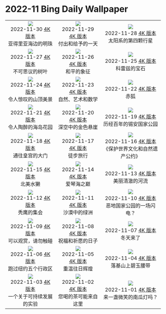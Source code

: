 # 2022-11 Bing Daily Wallpaper

|      |      |      |
|:----:|:----:|:----:|
| ![](https://cn.bing.com/th?id=OHR.RovinjCroatia_ZH-CN5459110500_1920x1080.jpg&rf=LaDigue_UHD.jpg&pid=hp&w=480&h=270&rs=1&c=4)<br> 2022-11-30 [4K 版本](https://cn.bing.com/th?id=OHR.RovinjCroatia_ZH-CN5459110500_1920x1080.jpg&rf=LaDigue_UHD.jpg&pid=hp&w=3840&h=2160&rs=1&c=4) <br> 亚得里亚海边的明珠| ![](https://cn.bing.com/th?id=OHR.HeronGiving_ZH-CN5229629007_1920x1080.jpg&rf=LaDigue_UHD.jpg&pid=hp&w=480&h=270&rs=1&c=4)<br> 2022-11-29 [4K 版本](https://cn.bing.com/th?id=OHR.HeronGiving_ZH-CN5229629007_1920x1080.jpg&rf=LaDigue_UHD.jpg&pid=hp&w=3840&h=2160&rs=1&c=4) <br> 付出和给予的一天| ![](https://cn.bing.com/th?id=OHR.RedPlanetDay_ZH-CN4913018041_1920x1080.jpg&rf=LaDigue_UHD.jpg&pid=hp&w=480&h=270&rs=1&c=4)<br> 2022-11-28 [4K 版本](https://cn.bing.com/th?id=OHR.RedPlanetDay_ZH-CN4913018041_1920x1080.jpg&rf=LaDigue_UHD.jpg&pid=hp&w=3840&h=2160&rs=1&c=4) <br> 太阳系的第四颗行星 |
| ![](https://cn.bing.com/th?id=OHR.Cecropia_ZH-CN4236630074_1920x1080.jpg&rf=LaDigue_UHD.jpg&pid=hp&w=480&h=270&rs=1&c=4)<br> 2022-11-27 [4K 版本](https://cn.bing.com/th?id=OHR.Cecropia_ZH-CN4236630074_1920x1080.jpg&rf=LaDigue_UHD.jpg&pid=hp&w=3840&h=2160&rs=1&c=4) <br> 不可思议的树叶| ![](https://cn.bing.com/th?id=OHR.OliveTreeDay_ZH-CN3960861965_1920x1080.jpg&rf=LaDigue_UHD.jpg&pid=hp&w=480&h=270&rs=1&c=4)<br> 2022-11-26 [4K 版本](https://cn.bing.com/th?id=OHR.OliveTreeDay_ZH-CN3960861965_1920x1080.jpg&rf=LaDigue_UHD.jpg&pid=hp&w=3840&h=2160&rs=1&c=4) <br> 和平的象征| ![](https://cn.bing.com/th?id=OHR.TurenneSunrise_ZH-CN2357226217_1920x1080.jpg&rf=LaDigue_UHD.jpg&pid=hp&w=480&h=270&rs=1&c=4)<br> 2022-11-25 [4K 版本](https://cn.bing.com/th?id=OHR.TurenneSunrise_ZH-CN2357226217_1920x1080.jpg&rf=LaDigue_UHD.jpg&pid=hp&w=3840&h=2160&rs=1&c=4) <br> 科雷兹的宝石 |
| ![](https://cn.bing.com/th?id=OHR.AschauChiemgau_ZH-CN1929016406_1920x1080.jpg&rf=LaDigue_UHD.jpg&pid=hp&w=480&h=270&rs=1&c=4)<br> 2022-11-24 [4K 版本](https://cn.bing.com/th?id=OHR.AschauChiemgau_ZH-CN1929016406_1920x1080.jpg&rf=LaDigue_UHD.jpg&pid=hp&w=3840&h=2160&rs=1&c=4) <br> 令人惊叹的山顶美景| ![](https://cn.bing.com/th?id=OHR.HelianthusAnnuus_ZH-CN1675762555_1920x1080.jpg&rf=LaDigue_UHD.jpg&pid=hp&w=480&h=270&rs=1&c=4)<br> 2022-11-23 [4K 版本](https://cn.bing.com/th?id=OHR.HelianthusAnnuus_ZH-CN1675762555_1920x1080.jpg&rf=LaDigue_UHD.jpg&pid=hp&w=3840&h=2160&rs=1&c=4) <br> 自然、艺术和数学| ![](https://cn.bing.com/th?id=OHR.Waterleidingduinen_ZH-CN1430683267_1920x1080.jpg&rf=LaDigue_UHD.jpg&pid=hp&w=480&h=270&rs=1&c=4)<br> 2022-11-22 [4K 版本](https://cn.bing.com/th?id=OHR.Waterleidingduinen_ZH-CN1430683267_1920x1080.jpg&rf=LaDigue_UHD.jpg&pid=hp&w=3840&h=2160&rs=1&c=4) <br> 赤狐 |
| ![](https://cn.bing.com/th?id=OHR.BorromeanIslands_ZH-CN0480730115_1920x1080.jpg&rf=LaDigue_UHD.jpg&pid=hp&w=480&h=270&rs=1&c=4)<br> 2022-11-21 [4K 版本](https://cn.bing.com/th?id=OHR.BorromeanIslands_ZH-CN0480730115_1920x1080.jpg&rf=LaDigue_UHD.jpg&pid=hp&w=3840&h=2160&rs=1&c=4) <br> 令人陶醉的海岛花园| ![](https://cn.bing.com/th?id=OHR.CosmicCliffs_ZH-CN9555199651_1920x1080.jpg&rf=LaDigue_UHD.jpg&pid=hp&w=480&h=270&rs=1&c=4)<br> 2022-11-20 [4K 版本](https://cn.bing.com/th?id=OHR.CosmicCliffs_ZH-CN9555199651_1920x1080.jpg&rf=LaDigue_UHD.jpg&pid=hp&w=3840&h=2160&rs=1&c=4) <br> 深空中的金色悬崖| ![](https://cn.bing.com/th?id=OHR.ZNPVR_ZH-CN0123954914_1920x1080.jpg&rf=LaDigue_UHD.jpg&pid=hp&w=480&h=270&rs=1&c=4)<br> 2022-11-19 [4K 版本](https://cn.bing.com/th?id=OHR.ZNPVR_ZH-CN0123954914_1920x1080.jpg&rf=LaDigue_UHD.jpg&pid=hp&w=3840&h=2160&rs=1&c=4) <br> 历经百年的锡安国家公园 |
| ![](https://cn.bing.com/th?id=OHR.IslamicArt_ZH-CN9972614185_1920x1080.jpg&rf=LaDigue_UHD.jpg&pid=hp&w=480&h=270&rs=1&c=4)<br> 2022-11-18 [4K 版本](https://cn.bing.com/th?id=OHR.IslamicArt_ZH-CN9972614185_1920x1080.jpg&rf=LaDigue_UHD.jpg&pid=hp&w=3840&h=2160&rs=1&c=4) <br> 通往皇宫的大门| ![](https://cn.bing.com/th?id=OHR.McKenzieRiverTrail_ZH-CN3786429850_1920x1080.jpg&rf=LaDigue_UHD.jpg&pid=hp&w=480&h=270&rs=1&c=4)<br> 2022-11-17 [4K 版本](https://cn.bing.com/th?id=OHR.McKenzieRiverTrail_ZH-CN3786429850_1920x1080.jpg&rf=LaDigue_UHD.jpg&pid=hp&w=3840&h=2160&rs=1&c=4) <br> 徒步旅行| ![](https://cn.bing.com/th?id=OHR.Unesco50_ZH-CN3652927413_1920x1080.jpg&rf=LaDigue_UHD.jpg&pid=hp&w=480&h=270&rs=1&c=4)<br> 2022-11-16 [4K 版本](https://cn.bing.com/th?id=OHR.Unesco50_ZH-CN3652927413_1920x1080.jpg&rf=LaDigue_UHD.jpg&pid=hp&w=3840&h=2160&rs=1&c=4) <br> 《保护世界文化和自然遗产公约》 |
| ![](https://cn.bing.com/th?id=OHR.LontraCanadensis_ZH-CN3359002168_1920x1080.jpg&rf=LaDigue_UHD.jpg&pid=hp&w=480&h=270&rs=1&c=4)<br> 2022-11-15 [4K 版本](https://cn.bing.com/th?id=OHR.LontraCanadensis_ZH-CN3359002168_1920x1080.jpg&rf=LaDigue_UHD.jpg&pid=hp&w=3840&h=2160&rs=1&c=4) <br> 北美水獭| ![](https://cn.bing.com/th?id=OHR.SanGiovanni_ZH-CN3184593519_1920x1080.jpg&rf=LaDigue_UHD.jpg&pid=hp&w=480&h=270&rs=1&c=4)<br> 2022-11-14 [4K 版本](https://cn.bing.com/th?id=OHR.SanGiovanni_ZH-CN3184593519_1920x1080.jpg&rf=LaDigue_UHD.jpg&pid=hp&w=3840&h=2160&rs=1&c=4) <br> 爱琴海之巅| ![](https://cn.bing.com/th?id=OHR.IsarwinkelSylvenstein_ZH-CN2963187862_1920x1080.jpg&rf=LaDigue_UHD.jpg&pid=hp&w=480&h=270&rs=1&c=4)<br> 2022-11-13 [4K 版本](https://cn.bing.com/th?id=OHR.IsarwinkelSylvenstein_ZH-CN2963187862_1920x1080.jpg&rf=LaDigue_UHD.jpg&pid=hp&w=3840&h=2160&rs=1&c=4) <br> 美丽清澈的河流 |
| ![](https://cn.bing.com/th?id=OHR.HainesEagle_ZH-CN1542376030_1920x1080.jpg&rf=LaDigue_UHD.jpg&pid=hp&w=480&h=270&rs=1&c=4)<br> 2022-11-12 [4K 版本](https://cn.bing.com/th?id=OHR.HainesEagle_ZH-CN1542376030_1920x1080.jpg&rf=LaDigue_UHD.jpg&pid=hp&w=3840&h=2160&rs=1&c=4) <br> 秃鹰的集会| ![](https://cn.bing.com/th?id=OHR.MountAbu_ZH-CN1348295593_1920x1080.jpg&rf=LaDigue_UHD.jpg&pid=hp&w=480&h=270&rs=1&c=4)<br> 2022-11-11 [4K 版本](https://cn.bing.com/th?id=OHR.MountAbu_ZH-CN1348295593_1920x1080.jpg&rf=LaDigue_UHD.jpg&pid=hp&w=3840&h=2160&rs=1&c=4) <br> 沙漠中的绿洲| ![](https://cn.bing.com/th?id=OHR.BadLightning_ZH-CN1049646409_1920x1080.jpg&rf=LaDigue_UHD.jpg&pid=hp&w=480&h=270&rs=1&c=4)<br> 2022-11-10 [4K 版本](https://cn.bing.com/th?id=OHR.BadLightning_ZH-CN1049646409_1920x1080.jpg&rf=LaDigue_UHD.jpg&pid=hp&w=3840&h=2160&rs=1&c=4) <br> 恶地国家公园的一场闪电？ |
| ![](https://cn.bing.com/th?id=OHR.HedgehogNest_ZH-CN0781850458_1920x1080.jpg&rf=LaDigue_UHD.jpg&pid=hp&w=480&h=270&rs=1&c=4)<br> 2022-11-09 [4K 版本](https://cn.bing.com/th?id=OHR.HedgehogNest_ZH-CN0781850458_1920x1080.jpg&rf=LaDigue_UHD.jpg&pid=hp&w=3840&h=2160&rs=1&c=4) <br> 可以观赏，请勿触碰| ![](https://cn.bing.com/th?id=OHR.YiPeng_ZH-CN0652265903_1920x1080.jpg&rf=LaDigue_UHD.jpg&pid=hp&w=480&h=270&rs=1&c=4)<br> 2022-11-08 [4K 版本](https://cn.bing.com/th?id=OHR.YiPeng_ZH-CN0652265903_1920x1080.jpg&rf=LaDigue_UHD.jpg&pid=hp&w=3840&h=2160&rs=1&c=4) <br> 祝福和祈愿的日子| ![](https://cn.bing.com/th?id=OHR.LiDong2022_ZH-CN9929478283_1920x1080.jpg&rf=LaDigue_UHD.jpg&pid=hp&w=480&h=270&rs=1&c=4)<br> 2022-11-07 [4K 版本](https://cn.bing.com/th?id=OHR.LiDong2022_ZH-CN9929478283_1920x1080.jpg&rf=LaDigue_UHD.jpg&pid=hp&w=3840&h=2160&rs=1&c=4) <br> 冬天来了 |
| ![](https://cn.bing.com/th?id=OHR.MarathonSunday_ZH-CN9833453732_1920x1080.jpg&rf=LaDigue_UHD.jpg&pid=hp&w=480&h=270&rs=1&c=4)<br> 2022-11-06 [4K 版本](https://cn.bing.com/th?id=OHR.MarathonSunday_ZH-CN9833453732_1920x1080.jpg&rf=LaDigue_UHD.jpg&pid=hp&w=3840&h=2160&rs=1&c=4) <br> 跑过纽约五个行政区| ![](https://cn.bing.com/th?id=OHR.Trossachs_ZH-CN9299955040_1920x1080.jpg&rf=LaDigue_UHD.jpg&pid=hp&w=480&h=270&rs=1&c=4)<br> 2022-11-05 [4K 版本](https://cn.bing.com/th?id=OHR.Trossachs_ZH-CN9299955040_1920x1080.jpg&rf=LaDigue_UHD.jpg&pid=hp&w=3840&h=2160&rs=1&c=4) <br> 重温往日辉煌| ![](https://cn.bing.com/th?id=OHR.PeytoIce_ZH-CN7517633327_1920x1080.jpg&rf=LaDigue_UHD.jpg&pid=hp&w=480&h=270&rs=1&c=4)<br> 2022-11-04 [4K 版本](https://cn.bing.com/th?id=OHR.PeytoIce_ZH-CN7517633327_1920x1080.jpg&rf=LaDigue_UHD.jpg&pid=hp&w=3840&h=2160&rs=1&c=4) <br> 落基山上碧玉腰带 |
| ![](https://cn.bing.com/th?id=OHR.AmboseliBioshere_ZH-CN7220940943_1920x1080.jpg&rf=LaDigue_UHD.jpg&pid=hp&w=480&h=270&rs=1&c=4)<br> 2022-11-03 [4K 版本](https://cn.bing.com/th?id=OHR.AmboseliBioshere_ZH-CN7220940943_1920x1080.jpg&rf=LaDigue_UHD.jpg&pid=hp&w=3840&h=2160&rs=1&c=4) <br> 一个关于可持续发展的实验| ![](https://cn.bing.com/th?id=OHR.TeaPlantationsMunnar_ZH-CN7007323849_1920x1080.jpg&rf=LaDigue_UHD.jpg&pid=hp&w=480&h=270&rs=1&c=4)<br> 2022-11-02 [4K 版本](https://cn.bing.com/th?id=OHR.TeaPlantationsMunnar_ZH-CN7007323849_1920x1080.jpg&rf=LaDigue_UHD.jpg&pid=hp&w=3840&h=2160&rs=1&c=4) <br> 您喝的茶可能来自这里| ![](https://cn.bing.com/th?id=OHR.SmilingPunpkins2022_ZH-CN6763384812_1920x1080.jpg&rf=LaDigue_UHD.jpg&pid=hp&w=480&h=270&rs=1&c=4)<br> 2022-11-01 [4K 版本](https://cn.bing.com/th?id=OHR.SmilingPunpkins2022_ZH-CN6763384812_1920x1080.jpg&rf=LaDigue_UHD.jpg&pid=hp&w=3840&h=2160&rs=1&c=4) <br> 来一盏微笑的南瓜灯吗？ |

